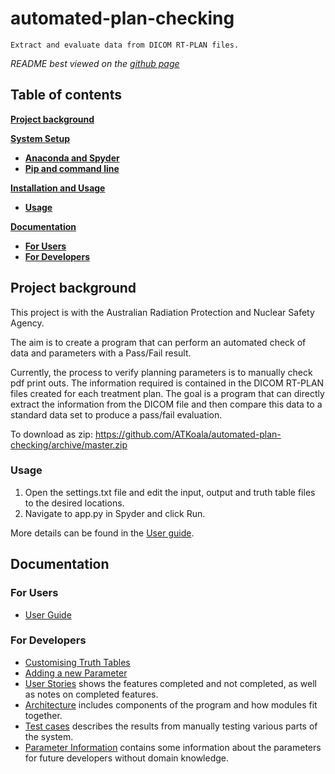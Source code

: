 # automated-plan-checking

`Extract and evaluate data from DICOM RT-PLAN files.`

*README best viewed on the [github page](https://github.com/ATKoala/automated-plan-checking)*

## Table of contents

[**Project background**](#project-background)

[**System Setup**](#system-setup)

- [**Anaconda and Spyder**](#anaconda-setup)
- [**Pip and command line**](#pip-setup)

[**Installation and Usage**](#installation-and-usage)
  
- [**Usage**](#usage)

[**Documentation**](#documentation)

- [**For Users**](#for-users)
- [**For Developers**](#for-developers)

## Project background

This project is with the Australian Radiation Protection and Nuclear Safety Agency.

The aim is to create a program that can perform an automated check of data and parameters with a Pass/Fail result.

Currently, the process to verify planning parameters is to manually check pdf print outs. The information required is contained in the DICOM RT-PLAN files created for each treatment plan. The goal is a program that can directly extract the information from the DICOM file and then compare this data to a standard data set to produce a pass/fail evaluation.

To download as zip: <https://github.com/ATKoala/automated-plan-checking/archive/master.zip>

### Usage

1. Open the settings.txt file and edit the input, output and truth table files to the desired locations.
2. Navigate to app.py in Spyder and click Run.

More details can be found in the [User guide](docs/User-Guide.pdf).

## Documentation

### For Users

- [User Guide](docs/User-Guide.pdf)

### For Developers

- [Customising Truth Tables](docs/Writing-Truth-Tables.pdf)
- [Adding a new Parameter](docs/Adding-Parameters.pdf)
- [User Stories](docs/User-Stories.pdf) shows the features completed and not completed, as well as notes on completed features.
- [Architecture](docs/System-Design-and-Architecture.pdf) includes components of the program and how modules fit together.
- [Test cases](docs/Test-Cases.pdf) describes the results from manually testing various parts of the system.
- [Parameter Information](docs/Parameter-Information.pdf) contains some information about the parameters for future developers without domain knowledge.
